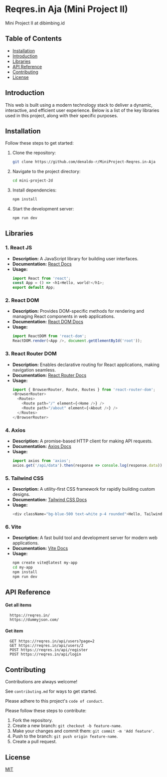 
# Reqres.in Aja (Mini Project II)

Mini Project II at dibimbing.id


## Table of Contents

- [Installation](#installation)
- [Introduction](#introduction)
- [Libraries](#libraries)
- [API Reference](#api)
- [Contributing](#contributing)
- [License](#license)
## Introduction

This web is built using a modern technology stack to deliver a dynamic, interactive, and efficient user experience. Below is a list of the key libraries used in this project, along with their specific purposes.
## Installation

Follow these steps to get started:

1. Clone the repository:
   ```bash
   git clone https://github.com/denaldo-r/MiniProject-Reqres.in-Aja
   ```
2. Navigate to the project directory:
   ```bash
   cd mini-project-2d
   ```
3. Install dependencies:
   ```bash
   npm install
   ```
4. Start the development server:
   ```bash
   npm run dev
   ```
## Libraries

### 1. React JS

- **Description:** A JavaScript library for building user interfaces.
- **Documentation:** [React Docs](https://react.dev/)
- **Usage:**
  ```javascript
  import React from 'react';
  const App = () => <h1>Hello, world!</h1>;
  export default App;
  ```

### 2. React DOM

- **Description:** Provides DOM-specific methods for rendering and managing React components in web applications.
- **Documentation:** [React DOM Docs](https://react.dev/)
- **Usage:**
  ```javascript
  import ReactDOM from 'react-dom';
  ReactDOM.render(<App />, document.getElementById('root'));
  ```

### 3. React Router DOM

- **Description:** Enables declarative routing for React applications, making navigation seamless.
- **Documentation:** [React Router Docs](https://reactrouter.com/)
- **Usage:**
  ```javascript
  import { BrowserRouter, Route, Routes } from 'react-router-dom';
  <BrowserRouter>
    <Routes>
      <Route path="/" element={<Home />} />
      <Route path="/about" element={<About />} />
    </Routes>
  </BrowserRouter>
  ```

### 4. Axios

- **Description:** A promise-based HTTP client for making API requests.
- **Documentation:** [Axios Docs](https://axios-http.com/)
- **Usage:**
  ```javascript
  import axios from 'axios';
  axios.get('/api/data').then(response => console.log(response.data));
  ```

### 5. Tailwind CSS

- **Description:** A utility-first CSS framework for rapidly building custom designs.
- **Documentation:** [Tailwind CSS Docs](https://tailwindcss.com/)
- **Usage:**
  ```javascript
  <div className="bg-blue-500 text-white p-4 rounded">Hello, Tailwind!</div>
  ```

### 6. Vite

- **Description:** A fast build tool and development server for modern web applications.
- **Documentation:** [Vite Docs](https://vitejs.dev/)
- **Usage:**
  ```bash
  npm create vite@latest my-app
  cd my-app
  npm install
  npm run dev
  ```
## API Reference

#### Get all items

```http
  https://reqres.in/
  https://dummyjson.com/
```

#### Get item

```http
  GET https://reqres.in/api/users?page=2
  GET https://reqres.in/api/users/2
  POST https://reqres.in/api/register
  POST https://reqres.in/api/login
```



## Contributing

Contributions are always welcome!

See `contributing.md` for ways to get started.

Please adhere to this project's `code of conduct`.

Please follow these steps to contribute:

1. Fork the repository.
2. Create a new branch: `git checkout -b feature-name`.
3. Make your changes and commit them: `git commit -m 'Add feature'`.
4. Push to the branch: `git push origin feature-name`.
5. Create a pull request.
## License

[MIT](https://choosealicense.com/licenses/mit/)

